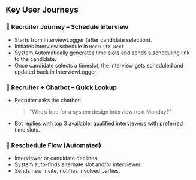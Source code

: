 ## Key User Journeys

### 🧍 Recruiter Journey – Schedule Interview

- Starts from InterviewLogger (after candidate selection).
- Initiates interview schedule in `RecruitX Next`
- System Automatically generates time slots and sends a scheduling link to the candidate.
- Once candidate selects a timeslot, the interview gets scheduled and updated back in InterviewLogger.

### 🤖 Recruiter + Chatbot – Quick Lookup

- Recruiter asks the chatbot:
  > "Who’s free for a system design interview next Monday?"
- Bot replies with top 3 available, qualified interviewers with preferred time slots.

### 🔁 Reschedule Flow (Automated)

- Interviewer or candidate declines.
- System auto-finds alternate slot and/or interviewer.
- Sends new invite, notifies involved parties.